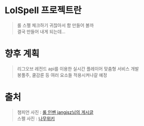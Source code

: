 # LolSpell 프로젝트란         

>롤 스펠 체크하기 귀찮아서 함 만들어 볼까   
>결국 만들어 내게 되는데...
      



# 향후 계획         

>리그오브 레전드 api를 이용한 실시간 플레이어 맞춤형 서비스 개발   
> 봉풀주, 쿨감룬 등 여러 요소들 적용시켜나갈 예정
      


# 출처         

>챔피언 사진 : [롤 인벤 jangjsz님의 게시글](http://www.inven.co.kr/board/lol/2653/1779611)   
>스펠 사진 : [나무위키](https://namu.wiki/w/%EC%86%8C%ED%99%98%EC%82%AC%20%EC%A3%BC%EB%AC%B8)
